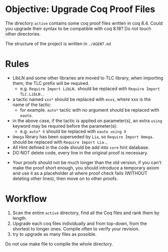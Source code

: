 # Objective: Upgrade Coq Proof Files

The directory `active` contains some coq proof files written in coq 8.4. Could you upgrade their syntax to be compatible with coq 8.18? Do not touch other directories.

The structure of the project is written in `./AGENT.md`

# Rules

- LibLN and some other libraries are moved to TLC library, when importing them, the TLC prefix will be required.
  - e.g. `Require Import LibLN.` should be replaced with `Require Import TLC.LibLN.`.
- a tactic named `xxx*` should be replaced with `exxx`, where xxx is the name of the tactic:
  - for example. `auto*` tactic with no argument should be replaced with `eauto`.
- in the above case, if the tactic is applied on parameter(s), an extra `using` keyword may be required before the parameter(s):
  - e.g. `auto* X` should be replaced with `eauto using X`
- `Omega` library has been superseded by `Lia`, so `Require Import Omega.` should be replaced with `Require Import Lia.`.
- All Hint defined in the code should be add into `core` hint database.
- DO NOT delete code, every line in the original proof is necessary.
<!-- - Your proofs should not be much longer than the old version, if you can't make the proof short enough, you should insert an `admit` where proof check fails (but do not delete other part of the proof), and move to the next one. -->
- Your proofs should not be much longer than the old version, if you can't make the proof short enough, you should introduce a temporary axiom and use it as a placeholder at where proof check fails (WITHOUT deleting other lines), then move on to other proofs.

# Workflow

1. Scan the entire `active` directory, find all the Coq files and rank them by length.
2. Upgrade each coq files individually and from top-down, from the shortest to longer ones. Compile often to verify your revision.
3. try to upgrade as many files as possible.

Do not use make file to compile the whole directory.
